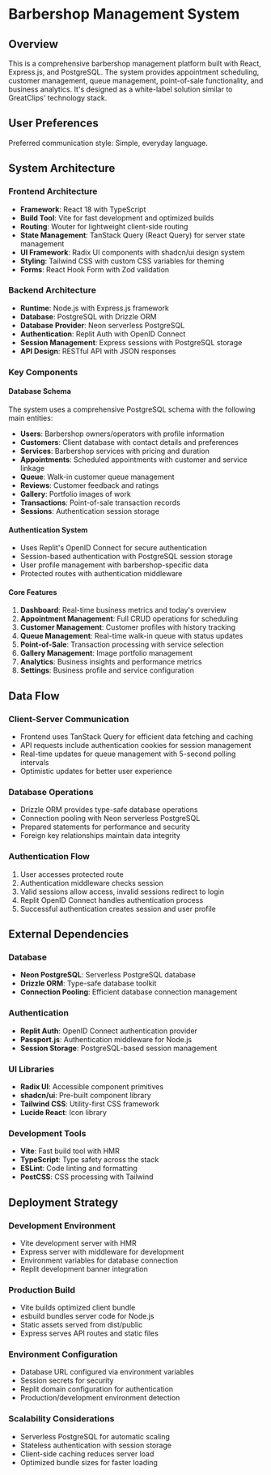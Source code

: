 # Barbershop Management System

## Overview

This is a comprehensive barbershop management platform built with React, Express.js, and PostgreSQL. The system provides appointment scheduling, customer management, queue management, point-of-sale functionality, and business analytics. It's designed as a white-label solution similar to GreatClips' technology stack.

## User Preferences

Preferred communication style: Simple, everyday language.

## System Architecture

### Frontend Architecture
- **Framework**: React 18 with TypeScript
- **Build Tool**: Vite for fast development and optimized builds
- **Routing**: Wouter for lightweight client-side routing
- **State Management**: TanStack Query (React Query) for server state management
- **UI Framework**: Radix UI components with shadcn/ui design system
- **Styling**: Tailwind CSS with custom CSS variables for theming
- **Forms**: React Hook Form with Zod validation

### Backend Architecture
- **Runtime**: Node.js with Express.js framework
- **Database**: PostgreSQL with Drizzle ORM
- **Database Provider**: Neon serverless PostgreSQL
- **Authentication**: Replit Auth with OpenID Connect
- **Session Management**: Express sessions with PostgreSQL storage
- **API Design**: RESTful API with JSON responses

### Key Components

#### Database Schema
The system uses a comprehensive PostgreSQL schema with the following main entities:
- **Users**: Barbershop owners/operators with profile information
- **Customers**: Client database with contact details and preferences
- **Services**: Barbershop services with pricing and duration
- **Appointments**: Scheduled appointments with customer and service linkage
- **Queue**: Walk-in customer queue management
- **Reviews**: Customer feedback and ratings
- **Gallery**: Portfolio images of work
- **Transactions**: Point-of-sale transaction records
- **Sessions**: Authentication session storage

#### Authentication System
- Uses Replit's OpenID Connect for secure authentication
- Session-based authentication with PostgreSQL session storage
- User profile management with barbershop-specific data
- Protected routes with authentication middleware

#### Core Features
1. **Dashboard**: Real-time business metrics and today's overview
2. **Appointment Management**: Full CRUD operations for scheduling
3. **Customer Management**: Customer profiles with history tracking
4. **Queue Management**: Real-time walk-in queue with status updates
5. **Point-of-Sale**: Transaction processing with service selection
6. **Gallery Management**: Image portfolio management
7. **Analytics**: Business insights and performance metrics
8. **Settings**: Business profile and service configuration

## Data Flow

### Client-Server Communication
- Frontend uses TanStack Query for efficient data fetching and caching
- API requests include authentication cookies for session management
- Real-time updates for queue management with 5-second polling intervals
- Optimistic updates for better user experience

### Database Operations
- Drizzle ORM provides type-safe database operations
- Connection pooling with Neon serverless PostgreSQL
- Prepared statements for performance and security
- Foreign key relationships maintain data integrity

### Authentication Flow
1. User accesses protected route
2. Authentication middleware checks session
3. Valid sessions allow access, invalid sessions redirect to login
4. Replit OpenID Connect handles authentication process
5. Successful authentication creates session and user profile

## External Dependencies

### Database
- **Neon PostgreSQL**: Serverless PostgreSQL database
- **Drizzle ORM**: Type-safe database toolkit
- **Connection Pooling**: Efficient database connection management

### Authentication
- **Replit Auth**: OpenID Connect authentication provider
- **Passport.js**: Authentication middleware for Node.js
- **Session Storage**: PostgreSQL-based session management

### UI Libraries
- **Radix UI**: Accessible component primitives
- **shadcn/ui**: Pre-built component library
- **Tailwind CSS**: Utility-first CSS framework
- **Lucide React**: Icon library

### Development Tools
- **Vite**: Fast build tool with HMR
- **TypeScript**: Type safety across the stack
- **ESLint**: Code linting and formatting
- **PostCSS**: CSS processing with Tailwind

## Deployment Strategy

### Development Environment
- Vite development server with HMR
- Express server with middleware for development
- Environment variables for database connection
- Replit development banner integration

### Production Build
- Vite builds optimized client bundle
- esbuild bundles server code for Node.js
- Static assets served from dist/public
- Express serves API routes and static files

### Environment Configuration
- Database URL configured via environment variables
- Session secrets for security
- Replit domain configuration for authentication
- Production/development environment detection

### Scalability Considerations
- Serverless PostgreSQL for automatic scaling
- Stateless authentication with session storage
- Client-side caching reduces server load
- Optimized bundle sizes for faster loading